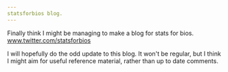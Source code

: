 ```yaml
---
statsforbios blog. 
---
```


Finally think I might be managing to make a blog for stats for bios.
www.twitter.com/statsforbios

I will hopefully do the odd update to this blog. It won't be regular, but I think I might aim for useful reference material, rather than up to date comments.
